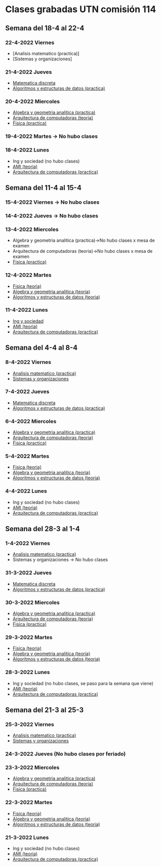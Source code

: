 # Clases grabadas UTN comisión 114

## Semana del 18-4 al 22-4

### 22-4-2022 Viernes
* [Analisis matematico (practica)]
* [Sistemas y organizaciones]

### 21-4-2022 Jueves
* [Matematica discreta](https://youtu.be/Azd_4yk_rMc)
* [Algoritmos y estructuras de datos (practica)](https://youtu.be/pWrqnwan_Yc)

### 20-4-2022 Miercoles
* [Algebra y geometria analitica (practica)](https://youtu.be/yx_kKgL_qRg)
* [Arquitectura de computadoras (teoria)](https://youtu.be/KM566osubEs)
* [Fisica (practica)](https://youtu.be/OoFM7k7NeNc)

### 19-4-2022 Martes -> No hubo clases

### 18-4-2022 Lunes
* Ing y sociedad (no hubo clases)
* [AMI (teoria)](https://youtu.be/s-6VnDGb7Y8)
* [Arquitectura de computadoras (practica)](https://youtu.be/j9ffpJPC2d0)

## Semana del 11-4 al 15-4
### 15-4-2022 Viernes -> No hubo clases
### 14-4-2022 Jueves -> No hubo clases
### 13-4-2022 Miercoles
* Algebra y geometria analitica (practica)->No hubo clases x mesa de examen
* Arquitectura de computadoras (teoria)->No hubo clases x mesa de examen
* [Fisica (practica)](https://youtu.be/iSlnAZ0RJso)

### 12-4-2022 Martes
* [Fisica (teoria)](https://youtu.be/tIyFwbbtfrw)
* [Algebra y geometria analitica (teoria)](https://youtu.be/B3ucZwAGskU)
* [Algoritmos y estructuras de datos (teoria)](https://youtu.be/_fcdty5UeR0)

### 11-4-2022 Lunes
* [Ing y sociedad](https://youtu.be/VeQ9lCvGQNg)
* [AMI (teoria)](https://youtu.be/WeDltMZilac)
* [Arquitectura de computadoras (practica)](https://youtu.be/f_O1X_mAjXM)

## Semana del 4-4 al 8-4

### 8-4-2022 Viernes
* [Analisis matematico (practica)](https://youtu.be/lwO5H9zIPcg)
* [Sistemas y organizaciones](https://youtu.be/LfsGSt12uss)

### 7-4-2022 Jueves
* [Matematica discreta](https://youtu.be/AhPYcgUUOgs)
* [Algoritmos y estructuras de datos (practica)](https://youtu.be/A4a0HVn3bD0)

### 6-4-2022 Miercoles
* [Algebra y geometria analitica (practica)](https://youtu.be/uKIlx7zWOOg)
* [Arquitectura de computadoras (teoria)](https://youtu.be/6-aBeyr2Y9M)
* [Fisica (practica)](https://youtu.be/N0svQS0dAG0)

### 5-4-2022 Martes
* [Fisica (teoria)](https://youtu.be/SpYUpuvgPYw)
* [Algebra y geometria analitica (teoria)](https://youtu.be/AEA_SoJPCkw)
* [Algoritmos y estructuras de datos (teoria)](https://youtu.be/JorBQsJ9nX4)

### 4-4-2022 Lunes
* Ing y sociedad (no hubo clases)
* [AMI (teoria)](https://youtu.be/tVBzmlJNFy4)
* [Arquitectura de computadoras (practica)](https://youtu.be/bM80Gx_qX70)

## Semana del 28-3 al 1-4

### 1-4-2022 Viernes
* [Analisis matematico (practica)](https://youtu.be/sg5fdCDBL0g)
* Sistemas y organizaciones -> No hubo clases

### 31-3-2022 Jueves
* [Matematica discreta](https://youtu.be/JMrEgpzEtWg)
* [Algoritmos y estructuras de datos (practica)](https://youtu.be/op0QlxUjwvw)

### 30-3-2022 Miercoles
* [Algebra y geometria analitica (practica)](https://youtu.be/UyM4yWPXn2w)
* [Arquitectura de computadoras (teoria)](https://youtu.be/oWxbkER6vtA)
* [Fisica (practica)](https://youtu.be/Gaz8RZXDh7Q)

### 29-3-2022 Martes
* [Fisica (teoria)](https://youtu.be/PerSZ6mUvYg)
* [Algebra y geometria analitica (teoria)](https://youtu.be/kLWmnRm4hxg)
* [Algoritmos y estructuras de datos (teoria)](https://youtu.be/9hDk63AH_6I)

### 28-3-2022 Lunes
* Ing y sociedad (no hubo clases, se paso para la semana que viene)
* [AMI (teoria)](https://youtu.be/5hUb1mA7nFk)
* [Arquitectura de computadoras (practica)](https://youtu.be/62lWCjIj62o)

## Semana del 21-3 al 25-3

### 25-3-2022 Viernes
* [Analisis matematico (practica)](https://youtu.be/4JzWrogQ3ZA)
* [Sistemas y organizaciones](https://youtu.be/UqoOzeC_y1A)

### 24-3-2022 Jueves (No hubo clases por feriado)

### 23-3-2022 Miercoles
* [Algebra y geometria analitica (practica)](https://youtu.be/94xNmbmpXQw)
* [Arquitectura de computadoras (teoria)](https://youtu.be/O86nkgya1-4)
* [Fisica (practica)](https://youtu.be/PxHOVux2oAY)

### 22-3-2022 Martes
* [Fisica (teoria)](https://youtu.be/au-vE9z4tkw)
* [Algebra y geometria analitica (teoria)](https://youtu.be/843woJIE5kM)
* [Algoritmos y estructuras de datos (teoria)](https://youtu.be/2SlFpIvvZUM)

### 21-3-2022 Lunes
* Ing y sociedad (no hubo clases)
* [AMI (teoria)](https://youtu.be/l72hbH1X3uM)
* [Arquitectura de computadoras (practica)](https://youtu.be/A5INKY2o_ps)
